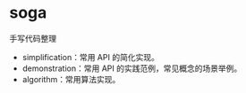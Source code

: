 # soga

手写代码整理

- simplification：常用 API 的简化实现。
- demonstration：常用 API 的实践范例，常见概念的场景举例。
- algorithm：常用算法实现。